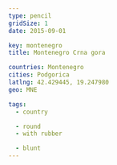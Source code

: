 ```yaml
---
type: pencil
gridSize: 1
date: 2015-09-01

key: montenegro
title: Montenegro Crna gora

countries: Montenegro
cities: Podgorica
latlng: 42.429445, 19.247980
geo: MNE

tags:
  - country

  - round
  - with rubber

  - blunt
---
```

